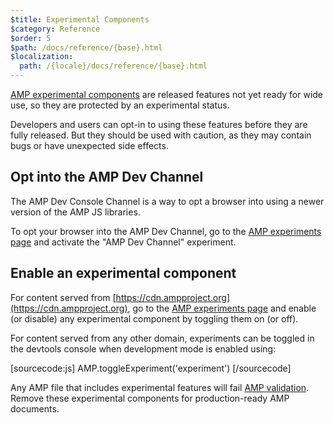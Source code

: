 ```yaml
---
$title: Experimental Components
$category: Reference
$order: 5
$path: /docs/reference/{base}.html
$localization:
  path: /{locale}/docs/reference/{base}.html
---
```


[AMP experimental components](https://github.com/ampproject/amphtml/tree/master/tools/experiments)
are released features not yet ready for wide use, so they are protected by an experimental status.

Developers and users can opt-in to using these features before they are fully released.
But they should be used with caution, as they may contain bugs or have unexpected side effects.

## Opt into the AMP Dev Channel

The AMP Dev Console Channel is a way to opt a browser into using a newer version of the AMP JS libraries.

To opt your browser into the AMP Dev Channel,
go to the [AMP experiments page](https://cdn.ampproject.org/experiments.html)
and activate the "AMP Dev Channel" experiment.

## Enable an experimental component

For content served from [https://cdn.ampproject.org](https://cdn.ampproject.org),
go to the [AMP experiments page](https://cdn.ampproject.org/experiments.html)
and enable (or disable) any experimental component by toggling them on (or off).

For content served from any other domain, experiments can be toggled in the devtools console when development mode is enabled using:

[sourcecode:js]
AMP.toggleExperiment('experiment')
[/sourcecode]

Any AMP file that includes experimental features will fail
[AMP validation](/docs/guides/validate.html).
Remove these experimental components for production-ready AMP documents.